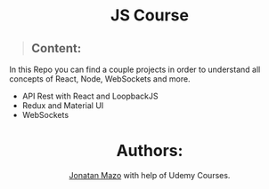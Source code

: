 <h1 align="center">JS Course</h1>

>## Content:
In this Repo you can find a couple projects in order to understand all concepts of React, Node, WebSockets and more.

- API Rest with React and LoopbackJS
- Redux and Material UI
- WebSockets

<h1 align="center">Authors:</h1>

<p align="center"> <a href="https://jonatam.tech/">Jonatan Mazo</a> with help of Udemy Courses.</p>
